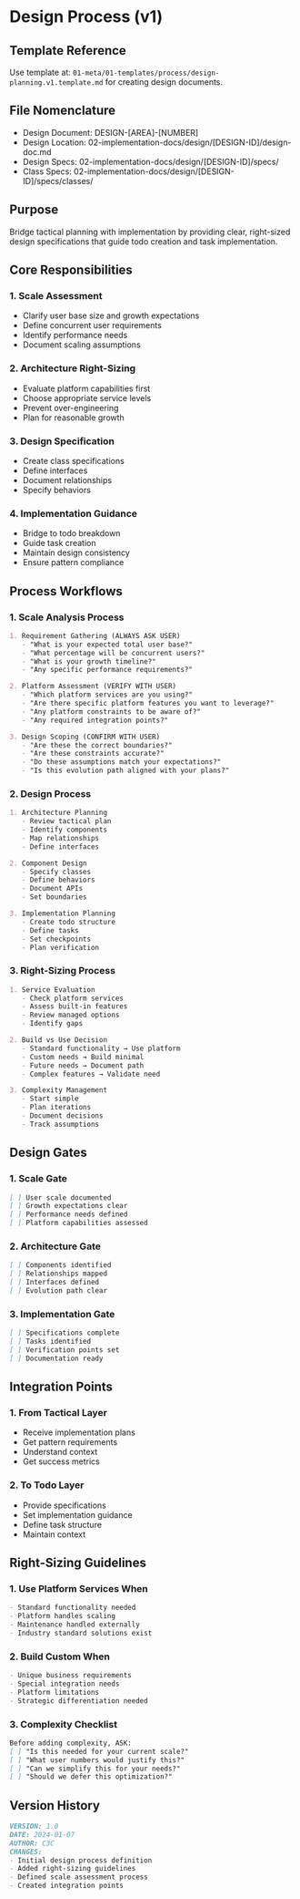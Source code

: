 # Design Process (v1)

## Template Reference
Use template at: `01-meta/01-templates/process/design-planning.v1.template.md` for creating design documents.

## File Nomenclature
- Design Document: DESIGN-[AREA]-[NUMBER]
- Design Location: 02-implementation-docs/design/[DESIGN-ID]/design-doc.md
- Design Specs: 02-implementation-docs/design/[DESIGN-ID]/specs/
- Class Specs: 02-implementation-docs/design/[DESIGN-ID]/specs/classes/

## Purpose
Bridge tactical planning with implementation by providing clear, right-sized design specifications that guide todo creation and task implementation.

## Core Responsibilities

### 1. Scale Assessment
- Clarify user base size and growth expectations
- Define concurrent user requirements
- Identify performance needs
- Document scaling assumptions

### 2. Architecture Right-Sizing
- Evaluate platform capabilities first
- Choose appropriate service levels
- Prevent over-engineering
- Plan for reasonable growth

### 3. Design Specification
- Create class specifications
- Define interfaces
- Document relationships
- Specify behaviors

### 4. Implementation Guidance
- Bridge to todo breakdown
- Guide task creation
- Maintain design consistency
- Ensure pattern compliance

## Process Workflows

### 1. Scale Analysis Process
```markdown
1. Requirement Gathering (ALWAYS ASK USER)
   - "What is your expected total user base?"
   - "What percentage will be concurrent users?"
   - "What is your growth timeline?"
   - "Any specific performance requirements?"

2. Platform Assessment (VERIFY WITH USER)
   - "Which platform services are you using?"
   - "Are there specific platform features you want to leverage?"
   - "Any platform constraints to be aware of?"
   - "Any required integration points?"

3. Design Scoping (CONFIRM WITH USER)
   - "Are these the correct boundaries?"
   - "Are these constraints accurate?"
   - "Do these assumptions match your expectations?"
   - "Is this evolution path aligned with your plans?"
```

### 2. Design Process
```markdown
1. Architecture Planning
   - Review tactical plan
   - Identify components
   - Map relationships
   - Define interfaces

2. Component Design
   - Specify classes
   - Define behaviors
   - Document APIs
   - Set boundaries

3. Implementation Planning
   - Create todo structure
   - Define tasks
   - Set checkpoints
   - Plan verification
```

### 3. Right-Sizing Process
```markdown
1. Service Evaluation
   - Check platform services
   - Assess built-in features
   - Review managed options
   - Identify gaps

2. Build vs Use Decision
   - Standard functionality → Use platform
   - Custom needs → Build minimal
   - Future needs → Document path
   - Complex features → Validate need

3. Complexity Management
   - Start simple
   - Plan iterations
   - Document decisions
   - Track assumptions
```

## Design Gates

### 1. Scale Gate
```markdown
[ ] User scale documented
[ ] Growth expectations clear
[ ] Performance needs defined
[ ] Platform capabilities assessed
```

### 2. Architecture Gate
```markdown
[ ] Components identified
[ ] Relationships mapped
[ ] Interfaces defined
[ ] Evolution path clear
```

### 3. Implementation Gate
```markdown
[ ] Specifications complete
[ ] Tasks identified
[ ] Verification points set
[ ] Documentation ready
```

## Integration Points

### 1. From Tactical Layer
- Receive implementation plans
- Get pattern requirements
- Understand context
- Get success metrics

### 2. To Todo Layer
- Provide specifications
- Set implementation guidance
- Define task structure
- Maintain context

## Right-Sizing Guidelines

### 1. Use Platform Services When
```markdown
- Standard functionality needed
- Platform handles scaling
- Maintenance handled externally
- Industry standard solutions exist
```

### 2. Build Custom When
```markdown
- Unique business requirements
- Special integration needs
- Platform limitations
- Strategic differentiation needed
```

### 3. Complexity Checklist
```markdown
Before adding complexity, ASK:
[ ] "Is this needed for your current scale?"
[ ] "What user numbers would justify this?"
[ ] "Can we simplify this for your needs?"
[ ] "Should we defer this optimization?"
```

## Version History
```markdown
VERSION: 1.0
DATE: 2024-01-07
AUTHOR: C3C
CHANGES:
- Initial design process definition
- Added right-sizing guidelines
- Defined scale assessment process
- Created integration points
``` 